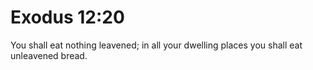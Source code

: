 # Exodus 12:20

You shall eat nothing leavened; in all your dwelling places you shall eat unleavened bread.

